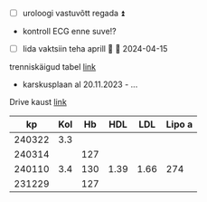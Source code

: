 
- [ ] uroloogi vastuvõtt regada ⏫ 
- kontroll ECG enne suve!?
- [ ] Iida vaktsiin teha aprill 🔼 📅 2024-04-15 

trenniskäigud tabel [link](https://docs.google.com/spreadsheets/d/1HZf4cDL4716lkkL-UVDJTMvBe2NElg1nX3z8Emo_ZVQ/edit?usp=sharing)
- karskusplaan al 20.11.2023 - ...

Drive kaust [link](https://drive.google.com/drive/folders/12mytIbwScsFgjtR2tFgdV3VrJHsqvVOU)


| kp     | Kol | Hb  | HDL  | LDL  | Lipo a |
| ------ | --- | --- | ---- | ---- | ------ |
| 240322 | 3.3 |     |      |      |        |
| 240314 |     | 127 |      |      |        |
| 240110 | 3.4 | 130 | 1.39 | 1.66 | 274    |
| 231229 |     | 127 |      |      |        |
